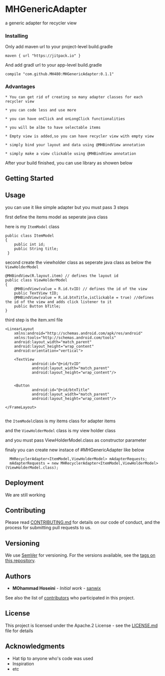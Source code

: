 # MHGenericAdapter
a generic adapter for recycler view

### Installing

Only add maven url to your project-level build.gradle

```
maven { url "https://jitpack.io" }
```

And add gradl url to your app-level build.gradle

```
compile "com.github.MH480:MHGenericAdapter:0.1.1"
```
### Advantages
    * You can get rid of creating so many adapter classes for each recycler view
    
    * you can code less and use more
    
    * you can have onClick and onLongClick functionalities
    
    * you will be albe to have selectable items
    
    * Empty view is added,so you can have recycler view with empty view
    
    * simply bind your layout and data using @MHBindView annotation
    
    * simply make a view clickable using @MHBindView annotation
    
After your build finished, you can use library as showen below

## Getting Started

## Usage
you can use it like simple adapter but you must pass 3 steps

first define the items model as seperate java class

here is my ```ItemModel``` class
```MHGenericAdapter
public class ItemModel
{
    public int id;
    public String title;
 }
```

second create the viewholder class as seperate java class as below
the ```ViewHolderModel```
```
@MHBindView(R.layout.item) // defines the layout id
public class ViewHolderModel
{
    @MHBindView(value = R.id.tvID) // defines the id of the view
    public TextView tID;
    @MHBindView(value = R.id.btnTitle,isClickable = true) //defines the id of the view and adds click listener to it
    public Button bTitle;
}
```
third step is the item.xml file
```
<LinearLayout
    xmlns:android="http://schemas.android.com/apk/res/android"
    xmlns:tools="http://schemas.android.com/tools"
    android:layout_width="match_parent"
    android:layout_height="wrap_content"
    android:orientation="vertical">
    
    <TextView
            android:id="@+id/tvID"
            android:layout_width="match_parent"
            android:layout_height="wrap_content"/>
            
            
    <Button
            android:id="@+id/btnTitle"
            android:layout_width="match_parent"
            android:layout_height="wrap_content"/>
    
</FrameLayout>
    
```
the ```ItemModel```class is my items class for adapter items

and the ```ViewHolderModel``` class is my view holder class

and you must pass ViewHolderModel.class as constructor parameter


finaly you can create new instace of #MHGenericAdapter  like below

```
  MHRecyclerAdapter<ItemModel,ViewHolderModel> mAdapterRequests;
  mAdapterRequests = new MHRecyclerAdapter<ItemModel,ViewHolderModel>(ViewHolderModel.class);
```

## Deployment

We are still working

## Contributing

Please read [CONTRIBUTING.md](https://gist.github.com/PurpleBooth/b24679402957c63ec426) for details on our code of conduct, and the process for submitting pull requests to us.

## Versioning

We use [SemVer](http://semver.org/) for versioning. For the versions available, see the [tags on this repository](https://github.com/MH480/MHGenericAdapter/0.1.1). 

## Authors

* **MOhammad Hoseini** - *Initial work* - [sanwix](https://github.com/MH480)

See also the list of [contributors](https://github.com/your/project/contributors) who participated in this project.

## License

This project is licensed under the Apache.2 License - see the [LICENSE.md](LICENSE.md) file for details

## Acknowledgments

* Hat tip to anyone who's code was used
* Inspiration
* etc
